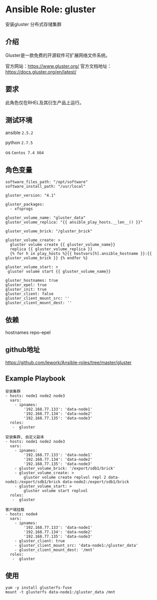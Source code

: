 # Ansible Role: gluster

安装gluster 分布式存储集群

## 介绍
Gluster是一款免费的开源软件可扩展网络文件系统。

官方网站：https://www.gluster.org/
官方文档地址：https://docs.gluster.org/en/latest/

## 要求

此角色仅在RHEL及其衍生产品上运行。

## 测试环境

ansible `2.5.2`

python `2.7.5`

os `Centos 7.4 X64`

## 角色变量
    software_files_path: "/opt/software"
    software_install_path: "/usr/local"

    gluster_version: "4.1"

    gluster_packages: 
      - xfsprogs

    gluster_volume_name: "gluster_data"
    gluster_volume_replica: "{{ ansible_play_hosts.__len__() }}"

    gluster_volume_brick: "/gluster_brick"

    gluster_volume_create: >
      gluster volume create {{ gluster_volume_name}}
      replica {{ gluster_volume_replica }}
      {% for h in play_hosts %}{{ hostvars[h].ansible_hostname }}:{{ gluster_volume_brick }} {% endfor %}

    gluster_volume_start: >
     gluster volume start {{ gluster_volume_name}}

    gluster_hostnames: true
    gluster_epel: true
    gluster_init: true
    gluster_client: false
    gluster_client_mount_src: ''
    gluster_client_mount_dest: ''

## 依赖

hostnames
repo-epel

## github地址
https://github.com/lework/Ansible-roles/tree/master/gluster

## Example Playbook

    安装集群
    - hosts: node1 node2 node3
      vars:
        - ipnames:
            '192.168.77.133': 'data-node1'
            '192.168.77.134': 'data-node2'
            '192.168.77.135': 'data-node3'
      roles:
       -  gluster
       
    安装集群, 自定义副本
    - hosts: node1 node2 node3
      vars:
        - ipnames:
            '192.168.77.133': 'data-node1'
            '192.168.77.134': 'data-node2'
            '192.168.77.135': 'data-node3'
        - gluster_volume_brick: '/export/sdb1/brick'
        - gluster_volume_create: >
            gluster volume create replvol repl 2 data-node1:/export/sdb1/brick data-node2:/export/sdb1/brick
        - gluster_volume_start: >
            gluster volume start replvol
      roles:
       -  gluster
       
    客户端挂载
    - hosts: node4
      vars:
        - ipnames:
            '192.168.77.133': 'data-node1'
            '192.168.77.134': 'data-node2'
            '192.168.77.135': 'data-node3'
        - gluster_client: true
        - gluster_client_mount_src: 'data-node1:/gluster_data'
        - gluster_client_mount_dest: '/mnt'
      roles:
       -  gluster
    
       
## 使用
```
yum -y install glusterfs-fuse
mount -t glusterfs data-node1:/gluster_data /mnt
```

